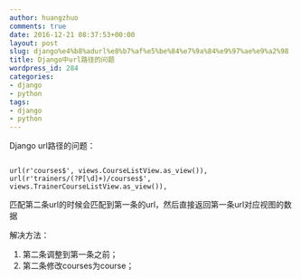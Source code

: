 ```yaml
---
author: huangzhuo
comments: true
date: 2016-12-21 08:37:53+00:00
layout: post
slug: django%e4%b8%adurl%e8%b7%af%e5%be%84%e7%9a%84%e9%97%ae%e9%a2%98
title: Django中url路径的问题
wordpress_id: 284
categories:
- django
- python
tags:
- django
- python
---
```

 

Django url路径的问题：

```

url(r'courses$', views.CourseListView.as_view()), 
url(r'trainers/(?P[\d]+)/courses$', views.TrainerCourseListView.as_view()), 

```

匹配第二条url的时候会匹配到第一条的url，然后直接返回第一条url对应视图的数据

解决方法：
1. 第二条调整到第一条之前；
2. 第二条修改courses为course；

